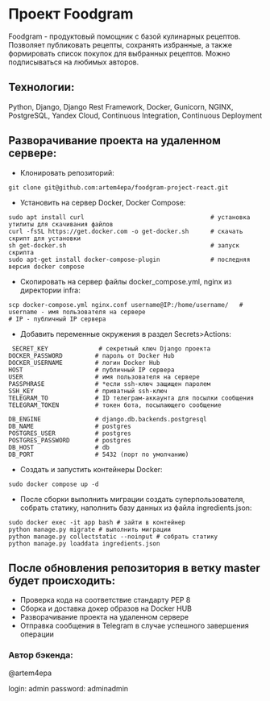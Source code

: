 # Проект Foodgram  

Foodgram - продуктовый помощник с базой кулинарных рецептов. Позволяет публиковать рецепты, сохранять избранные, а также формировать список покупок для выбранных рецептов. Можно подписываться на любимых авторов.  

## Технологии:  
Python, Django, Django Rest Framework, Docker, Gunicorn, NGINX, PostgreSQL, Yandex Cloud, Continuous Integration, Continuous Deployment

## Разворачивание проекта на удаленном сервере:  
* Клонировать репозиторий:  
```
git clone git@github.com:artem4epa/foodgram-project-react.git
```
* Установить на сервер Docker, Docker Compose:
```
sudo apt install curl                                   # установка утилиты для скачивания файлов
curl -fsSL https://get.docker.com -o get-docker.sh      # скачать скрипт для установки
sh get-docker.sh                                        # запуск скрипта
sudo apt-get install docker-compose-plugin              # последняя версия docker compose
``` 
* Скопировать на сервер файлы docker_compose.yml, nginx из директории infra:

```
scp docker-compose.yml nginx.conf username@IP:/home/username/   # username - имя пользователя на сервере
# IP - публичный IP сервера
```  

* Добавить переменные окружения в раздел Secrets>Actions:
```
 SECRET_KEY              # секретный ключ Django проекта
DOCKER_PASSWORD         # пароль от Docker Hub
DOCKER_USERNAME         # логин Docker Hub
HOST                    # публичный IP сервера
USER                    # имя пользователя на сервере
PASSPHRASE              # *если ssh-ключ защищен паролем
SSH_KEY                 # приватный ssh-ключ
TELEGRAM_TO             # ID телеграм-аккаунта для посылки сообщения
TELEGRAM_TOKEN          # токен бота, посылающего сообщение

DB_ENGINE               # django.db.backends.postgresql
DB_NAME                 # postgres
POSTGRES_USER           # postgres
POSTGRES_PASSWORD       # postgres
DB_HOST                 # db
DB_PORT                 # 5432 (порт по умолчанию)
```
* Создать и запустить контейнеры Docker:
```
sudo docker compose up -d
```
* После сборки выполнить миграции создать суперпользователя, собрать статику, наполнить базу данных из файла ingredients.json:
```
sudo docker exec -it app bash # зайти в контейнер
python manage.py migrate # выполнить миграции
python manage.py collectstatic --noinput # собрать статику
python manage.py loaddata ingredients.json
```

## После обновления репозитория в ветку master будет происходить:
* Проверка кода на соответствие стандарту PEP 8
* Сборка и доставка докер образов на Docker HUB
* Разворачивание проекта на удаленном сервере
* Отправка сообщения в Telegram в случае успешного завершения операции



### Автор бэкенда: 
@artem4epa

login: admin
password: adminadmin
